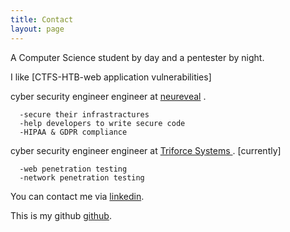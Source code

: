 ```yaml
---
title: Contact
layout: page
---
```

A Computer Science student by day and a pentester by night.

I like [CTFS-HTB-web application vulnerabilities] 

cyber security engineer engineer at [neureveal](https://neureveal.ai) .

      -secure their infrastractures
      -help developers to write secure code
      -HIPAA & GDPR compliance

cyber security engineer engineer at [Triforce Systems ](https://triforcesystems.com) . [currently]

      -web penetration testing
      -network penetration testing 

 


You can  contact  me via [linkedin](https://www.linkedin.com/in/karim-nour-eldin-77a681162/).


This is my github [github](https://github.com/python4004).
